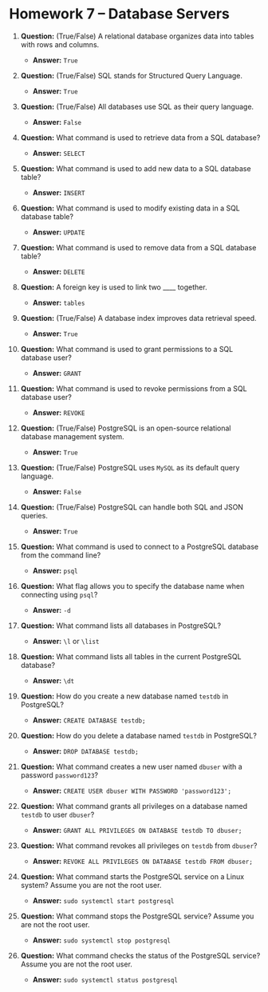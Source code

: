 # Homework 7 – Database Servers

1. **Question:** (True/False) A relational database organizes data into tables with rows and columns.
   - **Answer:** `True`

1. **Question:** (True/False) SQL stands for Structured Query Language.
   - **Answer:** `True`

1. **Question:** (True/False) All databases use SQL as their query language.
   - **Answer:** `False`

1. **Question:** What command is used to retrieve data from a SQL database?
   - **Answer:** `SELECT`

1. **Question:** What command is used to add new data to a SQL database table?
   - **Answer:** `INSERT`

1. **Question:** What command is used to modify existing data in a SQL database table?
   - **Answer:** `UPDATE`

1. **Question:** What command is used to remove data from a SQL database table?
   - **Answer:** `DELETE`

1. **Question:** A foreign key is used to link two ____ together.
   - **Answer:** `tables`

1. **Question:** (True/False) A database index improves data retrieval speed.
   - **Answer:** `True`

1. **Question:** What command is used to grant permissions to a SQL database user?
   - **Answer:** `GRANT`

1. **Question:** What command is used to revoke permissions from a SQL database user?
   - **Answer:** `REVOKE`

1. **Question:** (True/False) PostgreSQL is an open-source relational database management system.
   - **Answer:** `True`

1. **Question:** (True/False) PostgreSQL uses `MySQL` as its default query language.
   - **Answer:** `False`

1. **Question:** (True/False) PostgreSQL can handle both SQL and JSON queries.
   - **Answer:** `True`

1. **Question:** What command is used to connect to a PostgreSQL database from the command line?
   - **Answer:** `psql`

1. **Question:** What flag allows you to specify the database name when connecting using `psql`?
   - **Answer:** `-d`

1. **Question:** What command lists all databases in PostgreSQL?
   - **Answer:** `\l` or `\list`

1. **Question:** What command lists all tables in the current PostgreSQL database?
   - **Answer:** `\dt`

1. **Question:** How do you create a new database named `testdb` in PostgreSQL?
   - **Answer:** `CREATE DATABASE testdb;`

1. **Question:** How do you delete a database named `testdb` in PostgreSQL?
   - **Answer:** `DROP DATABASE testdb;`

1. **Question:** What command creates a new user named `dbuser` with a password `password123`?
   - **Answer:** `CREATE USER dbuser WITH PASSWORD 'password123';`

1. **Question:** What command grants all privileges on a database named `testdb` to user `dbuser`?
   - **Answer:** `GRANT ALL PRIVILEGES ON DATABASE testdb TO dbuser;`

1. **Question:** What command revokes all privileges on `testdb` from `dbuser`?
   - **Answer:** `REVOKE ALL PRIVILEGES ON DATABASE testdb FROM dbuser;`

1. **Question:** What command starts the PostgreSQL service on a Linux system? Assume you are not the root user.
   - **Answer:** `sudo systemctl start postgresql`

1. **Question:** What command stops the PostgreSQL service? Assume you are not the root user.
   - **Answer:** `sudo systemctl stop postgresql`

1. **Question:** What command checks the status of the PostgreSQL service? Assume you are not the root user.
   - **Answer:** `sudo systemctl status postgresql`

